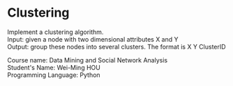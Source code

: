 # Clustering
Implement a clustering algorithm.  
Input: given a node with two dimensional attributes X and Y   
Output: group these nodes into several clusters. The format is X Y ClusterID  

Course name: Data Mining and Social Network Analysis  
Student's Name: Wei-Ming HOU  
Programming Language: Python  
